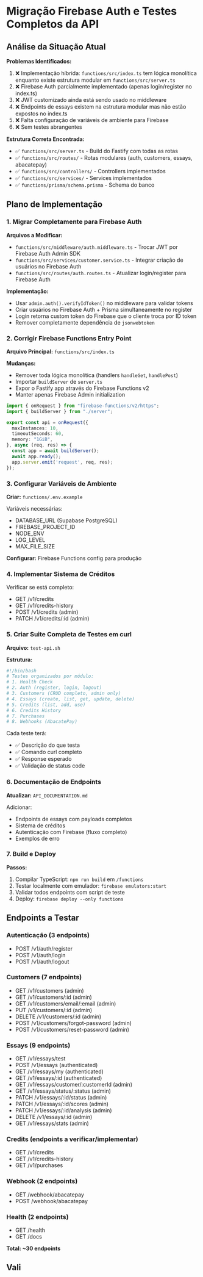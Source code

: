 <!-- a46081a4-51ad-4eb9-9be5-9cce38cbd8f9 950c7dfb-c218-47db-be8a-cfcce0bdba03 -->
# Migração Firebase Auth e Testes Completos da API

## Análise da Situação Atual

**Problemas Identificados:**
1. ❌ Implementação híbrida: `functions/src/index.ts` tem lógica monolítica enquanto existe estrutura modular em `functions/src/server.ts`
2. ❌ Firebase Auth parcialmente implementado (apenas login/register no index.ts)
3. ❌ JWT customizado ainda está sendo usado no middleware
4. ❌ Endpoints de essays existem na estrutura modular mas não estão expostos no index.ts
5. ❌ Falta configuração de variáveis de ambiente para Firebase
6. ❌ Sem testes abrangentes

**Estrutura Correta Encontrada:**
- ✅ `functions/src/server.ts` - Build do Fastify com todas as rotas
- ✅ `functions/src/routes/` - Rotas modulares (auth, customers, essays, abacatepay)
- ✅ `functions/src/controllers/` - Controllers implementados
- ✅ `functions/src/services/` - Services implementados
- ✅ `functions/prisma/schema.prisma` - Schema do banco

## Plano de Implementação

### 1. Migrar Completamente para Firebase Auth

**Arquivos a Modificar:**
- `functions/src/middleware/auth.middleware.ts` - Trocar JWT por Firebase Auth Admin SDK
- `functions/src/services/customer.service.ts` - Integrar criação de usuários no Firebase Auth
- `functions/src/routes/auth.routes.ts` - Atualizar login/register para Firebase Auth

**Implementação:**
- Usar `admin.auth().verifyIdToken()` no middleware para validar tokens
- Criar usuários no Firebase Auth + Prisma simultaneamente no register
- Login retorna custom token do Firebase que o cliente troca por ID token
- Remover completamente dependência de `jsonwebtoken`

### 2. Corrigir Firebase Functions Entry Point

**Arquivo Principal:** `functions/src/index.ts`

**Mudanças:**
- Remover toda lógica monolítica (handlers `handleGet`, `handlePost`)
- Importar `buildServer` de `server.ts`
- Expor o Fastify app através do Firebase Functions v2
- Manter apenas Firebase Admin initialization

```typescript
import { onRequest } from "firebase-functions/v2/https";
import { buildServer } from "./server";

export const api = onRequest({
  maxInstances: 10,
  timeoutSeconds: 60,
  memory: "1GiB",
}, async (req, res) => {
  const app = await buildServer();
  await app.ready();
  app.server.emit('request', req, res);
});
```

### 3. Configurar Variáveis de Ambiente

**Criar:** `functions/.env.example`

Variáveis necessárias:
- DATABASE_URL (Supabase PostgreSQL)
- FIREBASE_PROJECT_ID
- NODE_ENV
- LOG_LEVEL
- MAX_FILE_SIZE

**Configurar:** Firebase Functions config para produção

### 4. Implementar Sistema de Créditos

Verificar se está completo:
- GET /v1/credits
- GET /v1/credits-history
- POST /v1/credits (admin)
- PATCH /v1/credits/:id (admin)

### 5. Criar Suite Completa de Testes em curl

**Arquivo:** `test-api.sh`

**Estrutura:**
```bash
#!/bin/bash
# Testes organizados por módulo:
# 1. Health Check
# 2. Auth (register, login, logout)
# 3. Customers (CRUD completo, admin only)
# 4. Essays (create, list, get, update, delete)
# 5. Credits (list, add, use)
# 6. Credits History
# 7. Purchases
# 8. Webhooks (AbacatePay)
```

Cada teste terá:
- ✅ Descrição do que testa
- ✅ Comando curl completo
- ✅ Response esperado
- ✅ Validação de status code

### 6. Documentação de Endpoints

**Atualizar:** `API_DOCUMENTATION.md`

Adicionar:
- Endpoints de essays com payloads completos
- Sistema de créditos
- Autenticação com Firebase (fluxo completo)
- Exemplos de erro

### 7. Build e Deploy

**Passos:**
1. Compilar TypeScript: `npm run build` em `/functions`
2. Testar localmente com emulador: `firebase emulators:start`
3. Validar todos endpoints com script de teste
4. Deploy: `firebase deploy --only functions`

## Endpoints a Testar

### Autenticação (3 endpoints)
- POST /v1/auth/register
- POST /v1/auth/login
- POST /v1/auth/logout

### Customers (7 endpoints)
- GET /v1/customers (admin)
- GET /v1/customers/:id (admin)
- GET /v1/customers/email/:email (admin)
- PUT /v1/customers/:id (admin)
- DELETE /v1/customers/:id (admin)
- POST /v1/customers/forgot-password (admin)
- POST /v1/customers/reset-password (admin)

### Essays (9 endpoints)
- GET /v1/essays/test
- POST /v1/essays (authenticated)
- GET /v1/essays/my (authenticated)
- GET /v1/essays/:id (authenticated)
- GET /v1/essays/customer/:customerId (admin)
- GET /v1/essays/status/:status (admin)
- PATCH /v1/essays/:id/status (admin)
- PATCH /v1/essays/:id/scores (admin)
- PATCH /v1/essays/:id/analysis (admin)
- DELETE /v1/essays/:id (admin)
- GET /v1/essays/stats (admin)

### Credits (endpoints a verificar/implementar)
- GET /v1/credits
- GET /v1/credits-history
- GET /v1/purchases

### Webhook (2 endpoints)
- GET /webhook/abacatepay
- POST /webhook/abacatepay

### Health (2 endpoints)
- GET /health
- GET /docs

**Total: ~30 endpoints**

## Vali